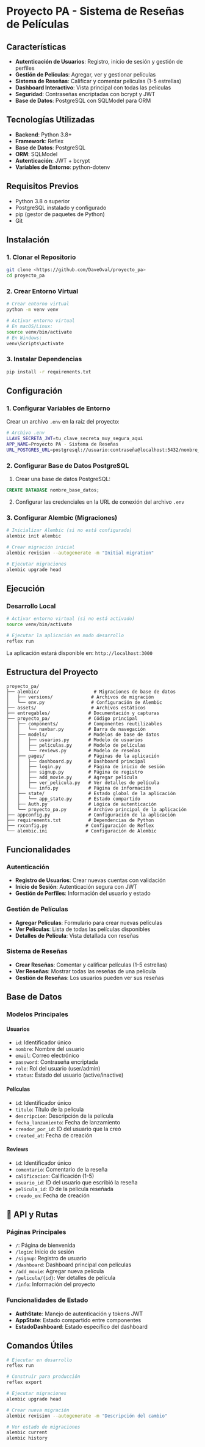 # Proyecto PA - Sistema de Reseñas de Películas

## Características

- **Autenticación de Usuarios**: Registro, inicio de sesión y gestión de perfiles
- **Gestión de Películas**: Agregar, ver y gestionar películas
- **Sistema de Reseñas**: Calificar y comentar películas (1-5 estrellas)
- **Dashboard Interactivo**: Vista principal con todas las películas
- **Seguridad**: Contraseñas encriptadas con bcrypt y JWT
- **Base de Datos**: PostgreSQL con SQLModel para ORM

## Tecnologías Utilizadas

- **Backend**: Python 3.8+
- **Framework**: Reflex
- **Base de Datos**: PostgreSQL
- **ORM**: SQLModel
- **Autenticación**: JWT + bcrypt
- **Variables de Entorno**: python-dotenv

## Requisitos Previos

- Python 3.8 o superior
- PostgreSQL instalado y configurado
- pip (gestor de paquetes de Python)
- Git

## Instalación

### 1. Clonar el Repositorio

```bash
git clone <https://github.com/DaveOval/proyecto_pa>
cd proyecto_pa
```

### 2. Crear Entorno Virtual

```bash
# Crear entorno virtual
python -m venv venv

# Activar entorno virtual
# En macOS/Linux:
source venv/bin/activate
# En Windows:
venv\Scripts\activate
```

### 3. Instalar Dependencias

```bash
pip install -r requirements.txt
```

## Configuración

### 1. Configurar Variables de Entorno

Crear un archivo `.env` en la raíz del proyecto:

```bash
# Archivo .env
LLAVE_SECRETA_JWT=tu_clave_secreta_muy_segura_aqui
APP_NAME=Proyecto PA - Sistema de Reseñas
URL_POSTGRES_URL=postgresql://usuario:contraseña@localhost:5432/nombre_base_datos
```

### 2. Configurar Base de Datos PostgreSQL

1. Crear una base de datos PostgreSQL:
```sql
CREATE DATABASE nombre_base_datos;
```

2. Configurar las credenciales en la URL de conexión del archivo `.env`

### 3. Configurar Alembic (Migraciones)

```bash
# Inicializar Alembic (si no está configurado)
alembic init alembic

# Crear migración inicial
alembic revision --autogenerate -m "Initial migration"

# Ejecutar migraciones
alembic upgrade head
```

## Ejecución

### Desarrollo Local

```bash
# Activar entorno virtual (si no está activado)
source venv/bin/activate

# Ejecutar la aplicación en modo desarrollo
reflex run
```

La aplicación estará disponible en: `http://localhost:3000`


## Estructura del Proyecto

```
proyecto_pa/
├── alembic/                    # Migraciones de base de datos
│   ├── versions/              # Archivos de migración
│   └── env.py                 # Configuración de Alembic
├── assets/                    # Archivos estáticos
├── entregables/              # Documentación y capturas
├── proyecto_pa/              # Código principal
│   ├── components/           # Componentes reutilizables
│   │   └── navbar.py         # Barra de navegación
│   ├── models/               # Modelos de base de datos
│   │   ├── usuarios.py       # Modelo de usuarios
│   │   ├── peliculas.py      # Modelo de películas
│   │   └── reviews.py        # Modelo de reseñas
│   ├── pages/                # Páginas de la aplicación
│   │   ├── dashboard.py      # Dashboard principal
│   │   ├── login.py          # Página de inicio de sesión
│   │   ├── signup.py         # Página de registro
│   │   ├── add_movie.py      # Agregar película
│   │   ├── ver_pelicula.py   # Ver detalles de película
│   │   └── info.py           # Página de información
│   ├── state/                # Estado global de la aplicación
│   │   └── app_state.py      # Estado compartido
│   ├── Auth.py               # Lógica de autenticación
│   └── proyecto_pa.py        # Archivo principal de la aplicación
├── appconfig.py              # Configuración de la aplicación
├── requirements.txt          # Dependencias de Python
├── rxconfig.py              # Configuración de Reflex
└── alembic.ini              # Configuración de Alembic
```

## Funcionalidades

### Autenticación
- **Registro de Usuarios**: Crear nuevas cuentas con validación
- **Inicio de Sesión**: Autenticación segura con JWT
- **Gestión de Perfiles**: Información del usuario y estado

### Gestión de Películas
- **Agregar Películas**: Formulario para crear nuevas películas
- **Ver Películas**: Lista de todas las películas disponibles
- **Detalles de Película**: Vista detallada con reseñas

### Sistema de Reseñas
- **Crear Reseñas**: Comentar y calificar películas (1-5 estrellas)
- **Ver Reseñas**: Mostrar todas las reseñas de una película
- **Gestión de Reseñas**: Los usuarios pueden ver sus reseñas

## Base de Datos

### Modelos Principales

#### Usuarios
- `id`: Identificador único
- `nombre`: Nombre del usuario
- `email`: Correo electrónico
- `password`: Contraseña encriptada
- `role`: Rol del usuario (user/admin)
- `status`: Estado del usuario (active/inactive)

#### Películas
- `id`: Identificador único
- `titulo`: Título de la película
- `descripcion`: Descripción de la película
- `fecha_lanzamiento`: Fecha de lanzamiento
- `creador_por_id`: ID del usuario que la creó
- `created_at`: Fecha de creación

#### Reviews
- `id`: Identificador único
- `comentario`: Comentario de la reseña
- `calificacion`: Calificación (1-5)
- `usuario_id`: ID del usuario que escribió la reseña
- `pelicula_id`: ID de la película reseñada
- `creado_en`: Fecha de creación

## 🔗 API y Rutas

### Páginas Principales
- `/`: Página de bienvenida
- `/login`: Inicio de sesión
- `/signup`: Registro de usuario
- `/dashboard`: Dashboard principal con películas
- `/add_movie`: Agregar nueva película
- `/pelicula/{id}`: Ver detalles de película
- `/info`: Información del proyecto

### Funcionalidades de Estado
- **AuthState**: Manejo de autenticación y tokens JWT
- **AppState**: Estado compartido entre componentes
- **EstadoDashboard**: Estado específico del dashboard

## Comandos Útiles

```bash
# Ejecutar en desarrollo
reflex run

# Construir para producción
reflex export

# Ejecutar migraciones
alembic upgrade head

# Crear nueva migración
alembic revision --autogenerate -m "Descripción del cambio"

# Ver estado de migraciones
alembic current
alembic history
```
